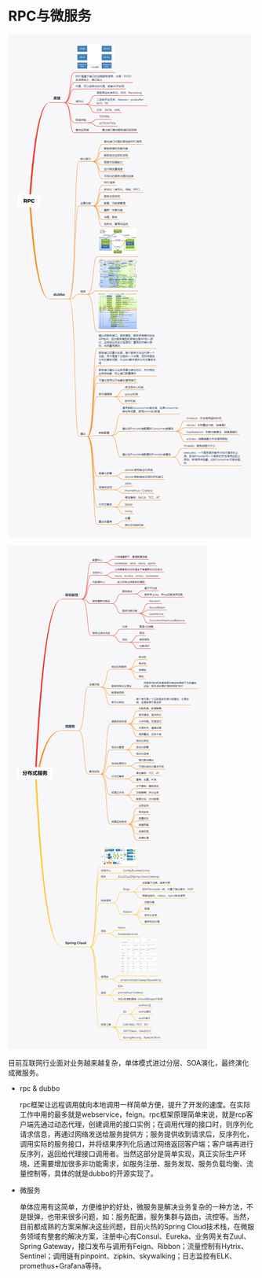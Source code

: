 # 												RPC与微服务

![RPC](.\pic\RPC.png)

![分布式服务](.\pic\分布式服务.png)

目前互联网行业面对业务越来越复杂，单体模式进过分层、SOA演化，最终演化成微服务。

- rpc & dubbo

  rpc框架让远程调用就向本地调用一样简单方便，提升了开发的速度。在实际工作中用的最多就是webservice，feign。rpc框架原理简单来说，就是rcp客户端先通过动态代理，创建调用的接口实例；在调用代理的接口时，则序列化请求信息，再通过网络发送给服务提供方；服务提供收到请求后，反序列化，调用实际的服务接口，并将结果序列化后通过网络返回客户端；客户端再进行反序列，返回给代理接口调用者。当然这部分是简单实现，真正实际生产环境，还需要增加很多非功能需求，如服务注册、服务发现、服务负载均衡、流量控制等，具体的就是dubbo的开源实现了。

- 微服务

  单体应用有这简单，方便维护的好处，微服务是解决业务复杂的一种方法，不是银弹，也带来很多问题，如：服务配置，服务集群与路由，流控等。当然，目前都成熟的方案来解决这些问题，目前火热的Spring Cloud技术栈，在微服务领域有整套的解决方案，注册中心有Consul、Eureka、业务网关有Zuul、Spring Gateway，接口发布与调用有Feign、Ribbon；流量控制有Hytrix、Sentinel；调用链有pinpoint、zipkin、skywalking；日志监控有ELK、promethus+Grafana等待。

  